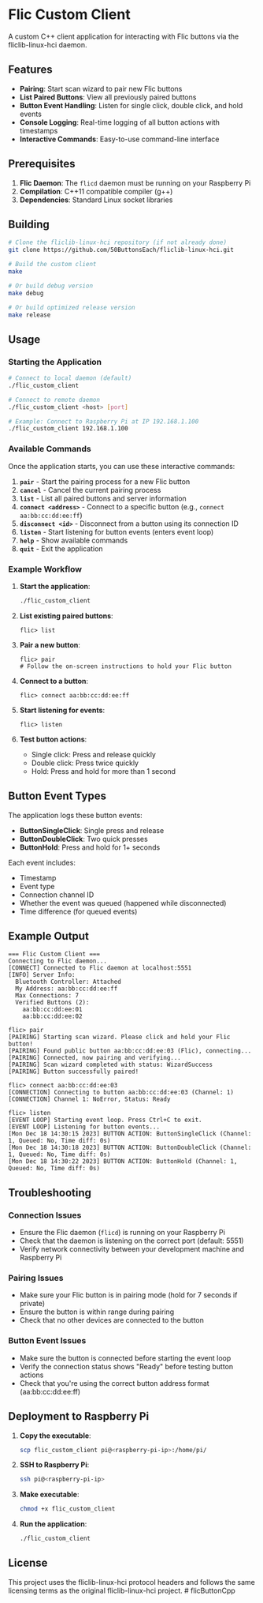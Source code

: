 # Flic Custom Client

A custom C++ client application for interacting with Flic buttons via the fliclib-linux-hci daemon.

## Features

- **Pairing**: Start scan wizard to pair new Flic buttons
- **List Paired Buttons**: View all previously paired buttons
- **Button Event Handling**: Listen for single click, double click, and hold events
- **Console Logging**: Real-time logging of all button actions with timestamps
- **Interactive Commands**: Easy-to-use command-line interface

## Prerequisites

1. **Flic Daemon**: The `flicd` daemon must be running on your Raspberry Pi
2. **Compilation**: C++11 compatible compiler (g++)
3. **Dependencies**: Standard Linux socket libraries

## Building

```bash
# Clone the fliclib-linux-hci repository (if not already done)
git clone https://github.com/50ButtonsEach/fliclib-linux-hci.git

# Build the custom client
make

# Or build debug version
make debug

# Or build optimized release version
make release
```

## Usage

### Starting the Application

```bash
# Connect to local daemon (default)
./flic_custom_client

# Connect to remote daemon
./flic_custom_client <host> [port]

# Example: Connect to Raspberry Pi at IP 192.168.1.100
./flic_custom_client 192.168.1.100
```

### Available Commands

Once the application starts, you can use these interactive commands:

1. **`pair`** - Start the pairing process for a new Flic button
2. **`cancel`** - Cancel the current pairing process
3. **`list`** - List all paired buttons and server information
4. **`connect <address>`** - Connect to a specific button (e.g., `connect aa:bb:cc:dd:ee:ff`)
5. **`disconnect <id>`** - Disconnect from a button using its connection ID
6. **`listen`** - Start listening for button events (enters event loop)
7. **`help`** - Show available commands
8. **`quit`** - Exit the application

### Example Workflow

1. **Start the application**:
   ```bash
   ./flic_custom_client
   ```

2. **List existing paired buttons**:
   ```
   flic> list
   ```

3. **Pair a new button**:
   ```
   flic> pair
   # Follow the on-screen instructions to hold your Flic button
   ```

4. **Connect to a button**:
   ```
   flic> connect aa:bb:cc:dd:ee:ff
   ```

5. **Start listening for events**:
   ```
   flic> listen
   ```

6. **Test button actions**:
   - Single click: Press and release quickly
   - Double click: Press twice quickly
   - Hold: Press and hold for more than 1 second

## Button Event Types

The application logs these button events:

- **ButtonSingleClick**: Single press and release
- **ButtonDoubleClick**: Two quick presses
- **ButtonHold**: Press and hold for 1+ seconds

Each event includes:
- Timestamp
- Event type
- Connection channel ID
- Whether the event was queued (happened while disconnected)
- Time difference (for queued events)

## Example Output

```
=== Flic Custom Client ===
Connecting to Flic daemon...
[CONNECT] Connected to Flic daemon at localhost:5551
[INFO] Server Info:
  Bluetooth Controller: Attached
  My Address: aa:bb:cc:dd:ee:ff
  Max Connections: 7
  Verified Buttons (2):
    aa:bb:cc:dd:ee:01
    aa:bb:cc:dd:ee:02

flic> pair
[PAIRING] Starting scan wizard. Please click and hold your Flic button!
[PAIRING] Found public button aa:bb:cc:dd:ee:03 (Flic), connecting...
[PAIRING] Connected, now pairing and verifying...
[PAIRING] Scan wizard completed with status: WizardSuccess
[PAIRING] Button successfully paired!

flic> connect aa:bb:cc:dd:ee:03
[CONNECTION] Connecting to button aa:bb:cc:dd:ee:03 (Channel: 1)
[CONNECTION] Channel 1: NoError, Status: Ready

flic> listen
[EVENT LOOP] Starting event loop. Press Ctrl+C to exit.
[EVENT LOOP] Listening for button events...
[Mon Dec 18 14:30:15 2023] BUTTON ACTION: ButtonSingleClick (Channel: 1, Queued: No, Time diff: 0s)
[Mon Dec 18 14:30:18 2023] BUTTON ACTION: ButtonDoubleClick (Channel: 1, Queued: No, Time diff: 0s)
[Mon Dec 18 14:30:22 2023] BUTTON ACTION: ButtonHold (Channel: 1, Queued: No, Time diff: 0s)
```

## Troubleshooting

### Connection Issues

- Ensure the Flic daemon (`flicd`) is running on your Raspberry Pi
- Check that the daemon is listening on the correct port (default: 5551)
- Verify network connectivity between your development machine and Raspberry Pi

### Pairing Issues

- Make sure your Flic button is in pairing mode (hold for 7 seconds if private)
- Ensure the button is within range during pairing
- Check that no other devices are connected to the button

### Button Event Issues

- Make sure the button is connected before starting the event loop
- Verify the connection status shows "Ready" before testing button actions
- Check that you're using the correct button address format (aa:bb:cc:dd:ee:ff)

## Deployment to Raspberry Pi

1. **Copy the executable**:
   ```bash
   scp flic_custom_client pi@<raspberry-pi-ip>:/home/pi/
   ```

2. **SSH to Raspberry Pi**:
   ```bash
   ssh pi@<raspberry-pi-ip>
   ```

3. **Make executable**:
   ```bash
   chmod +x flic_custom_client
   ```

4. **Run the application**:
   ```bash
   ./flic_custom_client
   ```

## License

This project uses the fliclib-linux-hci protocol headers and follows the same licensing terms as the original fliclib-linux-hci project.
#   f l i c B u t t o n C p p  
 